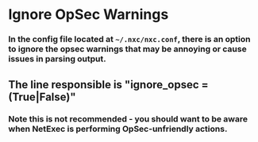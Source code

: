 # Ignore OpSec Warnings

### In the config file located at `~/.nxc/nxc.conf`, there is an option to ignore the opsec warnings that may be annoying or cause issues in parsing output.

## The line responsible is "ignore_opsec = (True|False)"

### Note this is not recommended - you should want to be aware when NetExec is performing OpSec-unfriendly actions.
